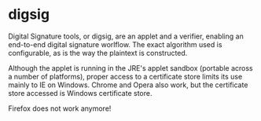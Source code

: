 digsig
======

Digital Signature tools, or digsig, are an applet and a verifier,
enabling an end-to-end digital signature worlflow. The exact algorithm
used is configurable, as is the way the plaintext is constructed.

Although the applet is running in the JRE's applet sandbox (portable
across a number of platforms), proper access to a certificate store
limits its use mainly to IE on Windows. Chrome and Opera also work, but
the certificate store accessed is Windows certificate store.

Firefox does not work anymore!
